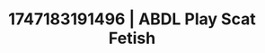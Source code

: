 ---
categories:
- Audio stimulation
- Softcore surrealism
- Self-pleasure
- Raw connection
- Simple sex
image: /assets/images/1747183191496.jpg
layout: post
seo:
  description: Featured content with exclusive ABDL Play, Scat Fetish. HD images available.
  keywords: ABDL Play, Scat Fetish
  og_image: /assets/images/1747183191496.jpg
  schema_type: VisualArtwork
tags:
- '#1747183191496'
- ABDL Play
- Scat Fetish
title: 1747183191496 | ABDL Play Scat Fetish
---